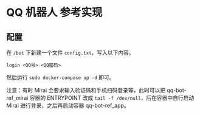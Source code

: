 # QQ 机器人 参考实现

## 配置

在 `/bot` 下新建一个文件 `config.txt`，写入以下内容。

```
login <QQ号> <QQ密码>
```

然后运行 `sudo docker-compose up -d` 即可。

注意：有时 Mirai 会要求输入验证码和手机扫码登录等，此时可以把 qq-bot-ref_mirai 容器的 ENTRYPOINT 改成 `tail -f /dev/null`，后在容器中自行启动 Mirai 进行登录，之后再启动容器 qq-bot-ref_app。
